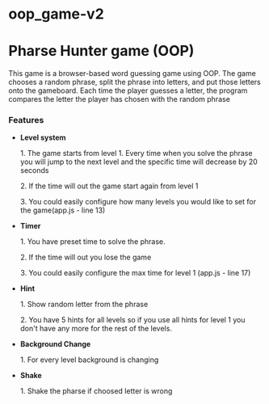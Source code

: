 # oop_game-v2
<h1>Pharse Hunter game (OOP)</h1>

<p>This game is a browser-based word guessing game using OOP. The game chooses a random phrase, split the phrase into letters, and put those letters onto the gameboard. Each time the player guesses a letter, the program compares the letter the player has chosen with the random phrase</p>

<h3>Features</h3>
<ul>
    <li><b>Level system</b>
    <p>1. The game starts from level 1. Every time when you solve the phrase you will jump to the next level and the specific time will decrease by 20 seconds</p>
    <p>2. If the time will out the game start again from level 1</p>
    <p>3. You could easily configure how many levels you would like to set for the game(app.js - line 13)</p>
    </li>
    <li><b>Timer</b>
    <p>1. You have preset time to solve the phrase.</p>
    <p>2. If the time will out you lose the game</p>
    <p>3. You could easily configure the max time for level 1 (app.js - line 17)</p>
    </li>
    <li><b>Hint</b>
    <p>1. Show random letter from the phrase</p>
    <p>2. You have 5 hints for all levels so if you use all hints for level 1 you don't have any more for the rest of the levels.</p>
    </li>
    <li><b>Background Change</b>
    <p>1. For every level background is changing</p>
    </li>
     <li><b>Shake</b>
    <p>1. Shake the pharse if choosed letter is wrong</p>
    </li>
</ul>


